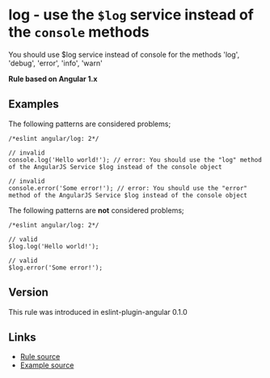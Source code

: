 <!-- WARNING: Generated documentation. Edit docs and examples in the rule and examples file ('rules/log.js', 'examples/log.js'). -->

# log - use the `$log` service instead of the `console` methods

You should use $log service instead of console for the methods 'log', 'debug', 'error', 'info', 'warn'

**Rule based on Angular 1.x**

## Examples

The following patterns are considered problems;

    /*eslint angular/log: 2*/

    // invalid
    console.log('Hello world!'); // error: You should use the "log" method of the AngularJS Service $log instead of the console object

    // invalid
    console.error('Some error!'); // error: You should use the "error" method of the AngularJS Service $log instead of the console object

The following patterns are **not** considered problems;

    /*eslint angular/log: 2*/

    // valid
    $log.log('Hello world!');

    // valid
    $log.error('Some error!');

## Version

This rule was introduced in eslint-plugin-angular 0.1.0

## Links

* [Rule source](../rules/log.js)
* [Example source](../examples/log.js)
